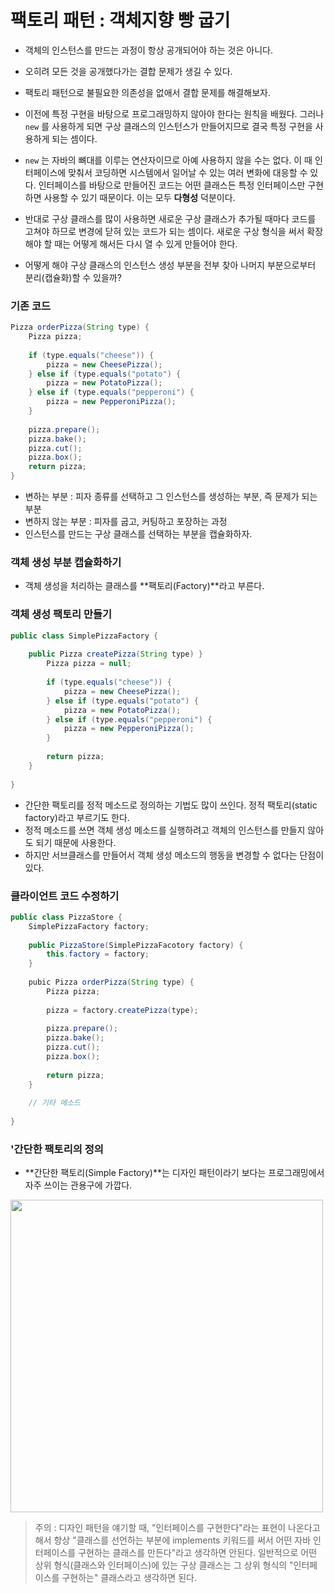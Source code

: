 # 팩토리 패턴 : 객체지향 빵 굽기
- 객체의 인스턴스를 만드는 과정이 항상 공개되어야 하는 것은 아니다.
- 오히려 모든 것을 공개했다가는 결합 문제가 생길 수 있다.
- 팩토리 패턴으로 불필요한 의존성을 없애서 결합 문제를 해결해보자.

- 이전에 특정 구현을 바탕으로 프로그래밍하지 않아야 한다는 원칙을 배웠다. 그러나 `new` 를 사용하게 되면 구상 클래스의 인스턴스가 만들어지므로 결국 특정 구현을 사용하게 되는 셈이다.
- `new` 는 자바의 뼈대를 이루는 연산자이므로 아예 사용하지 않을 수는 없다. 이 때 인터페이스에 맞춰서 코딩하면 시스템에서 일어날 수 있는 여러 변화에 대응할 수 있다. 인터페이스를 바탕으로 만들어진 코드는 어떤 클래스든 특정 인터페이스만 구현하면 사용할 수 있기 때문이다. 이는 모두 **다형성** 덕분이다.
- 반대로 구상 클래스를 많이 사용하면 새로운 구상 클래스가 추가될 때마다 코드를 고쳐야 하므로 변경에 닫혀 있는 코드가 되는 셈이다. 새로운 구상 형식을 써서 확장해야 할 때는 어떻게 해서든 다시 열 수 있게 만들어야 한다.
- 어떻게 해야 구상 클래스의 인스턴스 생성 부분을 전부 찾아 나머지 부분으로부터 분리(캡슐화)할 수 있을까?

### 기존 코드
```java
Pizza orderPizza(String type) {
	Pizza pizza;
    
    if (type.equals("cheese")) {
    	pizza = new CheesePizza();
    } else if (type.equals("potato") {
    	pizza = new PotatoPizza();
    } else if (type.equals("pepperoni") {
    	pizza = new PepperoniPizza();
    }
    
    pizza.prepare();
    pizza.bake();
    pizza.cut();
    pizza.box();
    return pizza;
}
```
- 변하는 부분 : 피자 종류를 선택하고 그 인스턴스를 생성하는 부분, 즉 문제가 되는 부분
- 변하지 않는 부분 : 피자를 굽고, 커팅하고 포장하는 과정
- 인스턴스를 만드는 구상 클래스를 선택하는 부분을 캡슐화하자.

### 객체 생성 부분 캡슐화하기
- 객체 생성을 처리하는 클래스를 **팩토리(Factory)**라고 부른다. 

### 객체 생성 팩토리 만들기
```java
public class SimplePizzaFactory {
	
    public Pizza createPizza(String type) }
    	Pizza pizza = null;
        
        if (type.equals("cheese")) {
    		pizza = new CheesePizza();
    	} else if (type.equals("potato") {
    		pizza = new PotatoPizza();
    	} else if (type.equals("pepperoni") {
    		pizza = new PepperoniPizza();
    	}
        
        return pizza;
    }
    
}
```
- 간단한 팩토리를 정적 메소드로 정의하는 기법도 많이 쓰인다. 정적 팩토리(static factory)라고 부르기도 한다.
- 정적 메소드를 쓰면 객체 생성 메소드를 실행하려고 객체의 인스턴스를 만들지 않아도 되기 때문에 사용한다.
- 하지만 서브클래스를 만들어서 객체 생성 메소드의 행동을 변경할 수 없다는 단점이 있다.

### 클라이언트 코드 수정하기 
```java
public class PizzaStore {
	SimplePizzaFactory factory;
    
    public PizzaStore(SimplePizzaFacotory factory) {
    	this.factory = factory;
    }
    
    pubic Pizza orderPizza(String type) {
    	Pizza pizza;
        
        pizza = factory.createPizza(type);
        
        pizza.prepare();
        pizza.bake();
        pizza.cut();
        pizza.box();
        
        return pizza;
    }
    
    // 기타 메소드
    
}
```

### '간단한 팩토리의 정의
- **간단한 팩토리(Simple Factory)**는 디자인 패턴이라기 보다는 프로그래밍에서 자주 쓰이는 관용구에 가깝다.
<img src="https://velog.velcdn.com/images/superkkj/post/6fca15b3-6f48-48a7-b72a-ea8db71f99a2/image.png" width=500px>

> 주의 : 디자인 패턴을 얘기할 때, "인터페이스를 구현한다"라는 표현이 나온다고 해서 항상 "클래스를 선언하는 부분에 implements 키워드를 써서 어떤 자바 인터페이스를 구현하는 클래스를 만든다"라고 생각하면 안된다. 일반적으로 어떤 상위 형식(클래스와 인터페이스)에 있는 구상 클래스는 그 상위 형식의 "인터페이스를 구현하는" 클래스라고 생각하면 된다.

